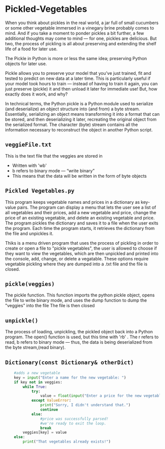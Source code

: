# Pickled-Vegetables

When you think about pickles in the real world, a jar full of small cucumbers or some other vegetable immersed in a vinegary brine probably comes to mind. And if you take a moment to ponder pickles a bit further, a few additional thoughts may come to mind — for one, pickles are delicious. But two, the process of pickling is all about preserving and extending the shelf life of a food for later use.

The Pickle in Python is more or less the same idea; preserving Python objects for later use.

Pickle allows you to preserve your model that you’ve just trained, fit and tested to predict on new data at a later time. This is particularly useful if your model took hours to train — instead of having to train it again, you can just preserve (pickle) it and then unload it later for immediate use! But, how exactly does it work, and why?

In technical terms, the Python pickle is a Python module used to serialize (and deserialize) an object structure into (and from) a byte stream. Essentially, serializing an object means transforming it into a format that can be stored, and then deserializing it later, recreating the original object from the serialized format. The character (byte) stream contains all the information necessary to reconstruct the object in another Python script.

## `veggieFile.txt`
This is the text file that the veggies are stored in
- Written with 'wb'
- b refers to binary mode — “write binary”
- This means that the data will be written in the form of byte objects

## `Pickled Vegetables.py`
This program keeps vegetable names and prices in a dictionary as key-value pairs. 
The program can display a menu that lets the user see a list of all vegetables and their prices, add a new vegetable and price, change the price of an existing vegetable, and delete an existing vegetable and price. The program pickles the dictionary and saves it to a file when the user exits the program. Each time the program starts, it retrieves the dictionary from the file and unpickles it.

Thiks is a menu driven program that uses the process of pickling in order to create or open a file to "pickle vegetables", the user is allowed to choose if they want to view the vegetables, which are then unpickled and printed into the console, add, change, or delete a vegatable. These options require vegetable pickling where they are dumped into a .txt file and the file is closed. 

## `pickle(veggies)`

The pickle function.
This function imports the python pickle object, opens the file to write binary mode, and uses the dump function to dump the "veggies" into the file
The file is then closed

## `unpickle()` 

The process of loading, unpickling, the pickled object back into a Python program. 
The open() function is used, but this time with 'rb' . The r refers to read, b refers to binary mode — thus, the data is being deserialized from the byte stream,(read binary).

## `Dictionary(const Dictionary& otherDict)`


```py
    #adds a new vegetable
    key = input("Enter a name for the new vegetable: ")
    if key not in veggies:
        while True:
            try:
                value = float(input("Enter a price for the new vegetable:$"))
            except ValueError:
                print("Sorry, I didn't understand that.")
                continue
            else:
                #price was successfully parsed!
                #we're ready to exit the loop.
                break
        veggies[key] = value
    else:
        print("That vegetables already exists!")
```
